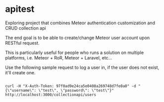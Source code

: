 apitest
=======

Exploring project that combines Meteor authentication customization and CRUD collection api

The end goal is to be able to create/change Meteor user account upon RESTful request. 

This is particularly useful for people who runs a solution on multiple platforms, i.e. Meteor + RoR, Meteor + Laravel, etc... 

Use the following sample request to log a user in, if the user does not exist, it'll create one.

<code>
curl -H "X-Auth-Token: 97f0ad9e24ca5e0408a269748d7fe0a0" -d "{\"username\": \"test\", \"password\": \"test\"}" http://localhost:3000/collectionapi/users
</code>
